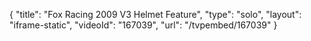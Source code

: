 {
    "title": "Fox Racing 2009 V3 Helmet Feature",
    "type": "solo",
    "layout": "iframe-static",
    "videoId": "167039",
    "url": "\/tvpembed\/167039"
}